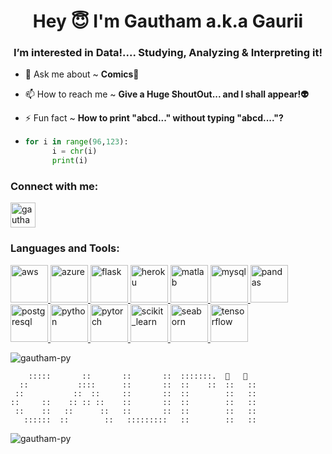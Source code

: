 

<h1 align="center">Hey 😇 I'm Gautham a.k.a Gaurii</h1>
<h3 align="center">I’m interested in Data!.... Studying, Analyzing & Interpreting it!</h3>

- 💬 Ask me about ~ **Comics📗**

- 📫 How to reach me ~ **Give a Huge ShoutOut... and I shall appear!👽**

- ⚡ Fun fact ~ **How to print "abcd..." without typing "abcd...."?**
- ```python
  for i in range(96,123):
        i = chr(i)
        print(i) 
  ```  



<h3 align="left">Connect with me:</h3>
<p align="left">
<a href="https://linkedin.com/in/gauthamr-" target="blank"><img align="center" src="https://raw.githubusercontent.com/rahuldkjain/github-profile-readme-generator/master/src/images/icons/Social/linked-in-alt.svg" alt="gauthamr-" height="40" width="40" /></a>
</p>





<h3 align="left">Languages and Tools:</h3>
<p align="left"> <a href="https://aws.amazon.com" target="_blank" rel="noreferrer"> <img src="https://raw.githubusercontent.com/devicons/devicon/master/icons/amazonwebservices/amazonwebservices-original-wordmark.svg" alt="aws" width="60" height="60"/> </a> <a href="https://azure.microsoft.com/en-in/" target="_blank" rel="noreferrer"> <img src="https://www.vectorlogo.zone/logos/microsoft_azure/microsoft_azure-icon.svg" alt="azure" width="60" height="60"/> </a> <a href="https://flask.palletsprojects.com/" target="_blank" rel="noreferrer"> <img src="https://www.vectorlogo.zone/logos/pocoo_flask/pocoo_flask-icon.svg" alt="flask" width="60" height="60"/> </a> <a href="https://heroku.com" target="_blank" rel="noreferrer"> <img src="https://www.vectorlogo.zone/logos/heroku/heroku-icon.svg" alt="heroku" width="60" height="60"/> </a> <a href="https://www.mathworks.com/" target="_blank" rel="noreferrer"> <img src="https://upload.wikimedia.org/wikipedia/commons/2/21/Matlab_Logo.png" alt="matlab" width="60" height="60"/> </a> <a href="https://www.mysql.com/" target="_blank" rel="noreferrer"> <img src="https://raw.githubusercontent.com/devicons/devicon/master/icons/mysql/mysql-original-wordmark.svg" alt="mysql" width="60" height="60"/> </a> <a href="https://pandas.pydata.org/" target="_blank" rel="noreferrer"> <img src="https://raw.githubusercontent.com/devicons/devicon/2ae2a900d2f041da66e950e4d48052658d850630/icons/pandas/pandas-original.svg" alt="pandas" width="60" height="60"/> </a> <a href="https://www.postgresql.org" target="_blank" rel="noreferrer"> <img src="https://raw.githubusercontent.com/devicons/devicon/master/icons/postgresql/postgresql-original-wordmark.svg" alt="postgresql" width="60" height="60"/> </a> <a href="https://www.python.org" target="_blank" rel="noreferrer"> <img src="https://raw.githubusercontent.com/devicons/devicon/master/icons/python/python-original.svg" alt="python" width="60" height="60"/> </a> <a href="https://pytorch.org/" target="_blank" rel="noreferrer"> <img src="https://www.vectorlogo.zone/logos/pytorch/pytorch-icon.svg" alt="pytorch" width="60" height="60"/> </a> <a href="https://scikit-learn.org/" target="_blank" rel="noreferrer"> <img src="https://upload.wikimedia.org/wikipedia/commons/0/05/Scikit_learn_logo_small.svg" alt="scikit_learn" width="60" height="60"/> </a> <a href="https://seaborn.pydata.org/" target="_blank" rel="noreferrer"> <img src="https://seaborn.pydata.org/_images/logo-mark-lightbg.svg" alt="seaborn" width="60" height="60"/> </a> <a href="https://www.tensorflow.org" target="_blank" rel="noreferrer"> <img src="https://www.vectorlogo.zone/logos/tensorflow/tensorflow-icon.svg" alt="tensorflow" width="60" height="60"/> </a> </p>



<p>&nbsp;<img align="left" src="https://github-readme-stats.vercel.app/api?username=gautham-py&show_icons=true&locale=en&title_color=e67e22&bg_color=000000&text_color=FFFFFF&border=008000" alt="gautham-py" /></p> 

```
    :::::       ::       ::       ::  :::::::.  🐑   🐏
  ::           ::::      ::       ::  ::    ::  ::   ::
 ::           ::  ::     ::       ::  ::        ::   ::  
::     ::    :: :: ::    ::       ::  ::        ::   ::   
 ::    ::   ::      ::   ::       ::  ::        ::   ::   
   ::::::  ::        ::   :::::::::   ::        ::   :: 
```



<p> <img align="left" src="https://github-readme-streak-stats.herokuapp.com/?user=gautham-py&theme=highcontrast&border=FFFFFF&stroke=FFFFFF" alt="gautham-py" /> </p>

<!---
/Gautham-Py is a ✨ special ✨ repository because its `README.md` (this file) appears on your GitHub profile.
You can click the Preview link to take a look at your changes.
--->
